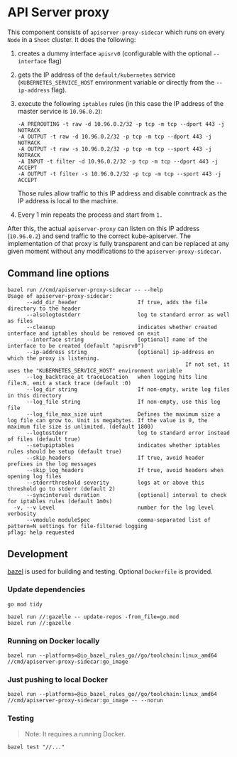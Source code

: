 # API Server proxy

This component consists of `apiserver-proxy-sidecar` which runs on every `Node` in a `Shoot` cluster.
It does the following:

1. creates a dummy interface `apisrv0` (configurable with the optional `--interface` flag)
1. gets the IP address of the `default/kubernetes` service (`KUBERNETES_SERVICE_HOST` environment variable or directly from the `--ip-address` flag).
1. execute the following `iptables` rules (in this case the IP address of the master service is `10.96.0.2`):

    ```text
    -A PREROUTING -t raw -d 10.96.0.2/32 -p tcp -m tcp --dport 443 -j NOTRACK
    -A OUTPUT -t raw -d 10.96.0.2/32 -p tcp -m tcp --dport 443 -j NOTRACK
    -A OUTPUT -t raw -s 10.96.0.2/32 -p tcp -m tcp --sport 443 -j NOTRACK
    -A INPUT -t filter -d 10.96.0.2/32 -p tcp -m tcp --dport 443 -j ACCEPT
    -A OUTPUT -t filter -s 10.96.0.2/32 -p tcp -m tcp --sport 443 -j ACCEPT
    ```

    Those rules allow traffic to this IP address and disable conntrack as the IP address is local to the machine.

1. Every 1 min repeats the process and start from `1.`

After this, the actual `apiserver-proxy` can listen on this IP address (`10.96.0.2`) and send traffic to the correct kube-apiserver.
The implementation of that proxy is fully transparent and can be replaced at any given moment without any modifications to the `apiserver-proxy-sidecar`.

## Command line options

```shell
bazel run //cmd/apiserver-proxy-sidecar -- --help
Usage of apiserver-proxy-sidecar:
      --add_dir_header                   If true, adds the file directory to the header
      --alsologtostderr                  log to standard error as well as files
      --cleanup                          indicates whether created interface and iptables should be removed on exit
      --interface string                 [optional] name of the interface to be created (default "apisrv0")
      --ip-address string                [optional] ip-address on which the proxy is listening.
                                                        If not set, it uses the "KUBERNETES_SERVICE_HOST" environment variable
      --log_backtrace_at traceLocation   when logging hits line file:N, emit a stack trace (default :0)
      --log_dir string                   If non-empty, write log files in this directory
      --log_file string                  If non-empty, use this log file
      --log_file_max_size uint           Defines the maximum size a log file can grow to. Unit is megabytes. If the value is 0, the maximum file size is unlimited. (default 1800)
      --logtostderr                      log to standard error instead of files (default true)
      --setupiptables                    indicates whether iptables rules should be setup (default true)
      --skip_headers                     If true, avoid header prefixes in the log messages
      --skip_log_headers                 If true, avoid headers when opening log files
      --stderrthreshold severity         logs at or above this threshold go to stderr (default 2)
      --syncinterval duration            [optional] interval to check for iptables rules (default 1m0s)
  -v, --v Level                          number for the log level verbosity
      --vmodule moduleSpec               comma-separated list of pattern=N settings for file-filtered logging
pflag: help requested
```

## Development

[bazel](https://bazel.build/) is used for building and testing. Optional `Dockerfile` is provided.

### Update dependencies

```shell
go mod tidy

bazel run //:gazelle -- update-repos -from_file=go.mod
bazel run //:gazelle
```

### Running on Docker locally

```shell
bazel run --platforms=@io_bazel_rules_go//go/toolchain:linux_amd64 //cmd/apiserver-proxy-sidecar:go_image
```

### Just pushing to local Docker

```shell
bazel run --platforms=@io_bazel_rules_go//go/toolchain:linux_amd64 //cmd/apiserver-proxy-sidecar:go_image -- --norun
```

### Testing

> Note: It requires a running Docker.

```shell
bazel test "//..."
```
